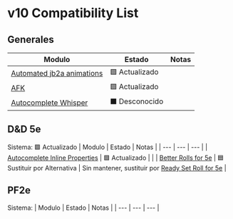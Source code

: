 # v10 Compatibility List
## Generales
| Modulo | Estado | Notas |
| --- | --- | --- |
| [Automated jb2a animations](https://github.com/otigon/automated-jb2a-animations) | 🟩 Actualizado |  |
| [AFK](https://github.com/cswendrowski/FoundryVTT-AFK/) | 🟩 Actualizado |  |
| [Autocomplete Whisper](https://github.com/orcnog/autocomplete-whisper/) | ⬛ Desconocido |  |
## D&D 5e
Sistema: 🟩 Actualizado
| Modulo | Estado | Notas |
| --- | --- | --- |
| [Autocomplete Inline Properties](https://github.com/ghost-fvtt/FVTT-Autocomplete-Inline-Properties) | 🟩 Actualizado |  |
| [Better Rolls for 5e](https://github.com/RedReign/FoundryVTT-BetterRolls5e) | 🟦 Sustituir por Alternativa | Sin mantener, sustituir por [Ready Set Roll for 5e](https://github.com/MangoFVTT/fvtt-ready-set-roll-5e) |
## PF2e
Sistema: 
| Modulo | Estado | Notas |
| --- | --- | --- |
